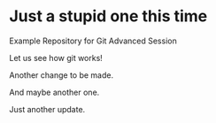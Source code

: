 # Just a stupid one this time

Example Repository for Git Advanced Session

Let us see how git works!

Another change to be made.

And maybe another one.

Just another update.
